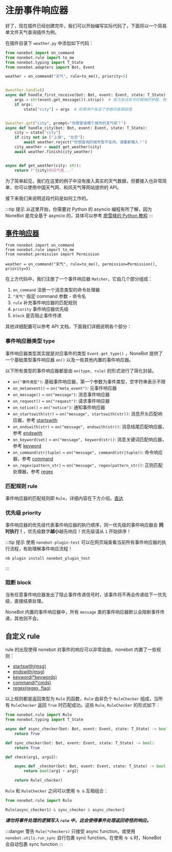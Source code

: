 # 注册事件响应器

好了，现在插件已经创建完毕，我们可以开始编写实际代码了，下面将以一个简易单文件天气查询插件为例。

在插件目录下 `weather.py` 中添加如下代码：

```python
from nonebot import on_command
from nonebot.rule import to_me
from nonebot.typing import T_State
from nonebot.adapters import Bot, Event

weather = on_command("天气", rule=to_me(), priority=5)


@weather.handle()
async def handle_first_receive(bot: Bot, event: Event, state: T_State):
    args = str(event.get_message()).strip()  # 首次发送命令时跟随的参数，例：/天气 上海，则args为上海
    if args:
        state["city"] = args  # 如果用户发送了参数则直接赋值


@weather.got("city", prompt="你想查询哪个城市的天气呢？")
async def handle_city(bot: Bot, event: Event, state: T_State):
    city = state["city"]
    if city not in ["上海", "北京"]:
        await weather.reject("你想查询的城市暂不支持，请重新输入！")
    city_weather = await get_weather(city)
    await weather.finish(city_weather)


async def get_weather(city: str):
    return f"{city}的天气是..."
```

为了简单起见，我们在这里的例子中没有接入真实的天气数据，但要接入也非常简单，你可以使用中国天气网、和风天气等网站提供的 API。

接下来我们来说明这段代码是如何工作的。

:::tip 提示
从这里开始，你需要对 Python 的 asyncio 编程有所了解，因为 NoneBot 是完全基于 asyncio 的，具体可以参考 [廖雪峰的 Python 教程](https://www.liaoxuefeng.com/wiki/1016959663602400/1017959540289152)
:::

## [事件响应器](../api/matcher.md)

```python{5}
from nonebot import on_command
from nonebot.rule import to_me
from nonebot.permission import Permission

weather = on_command("天气", rule=to_me(), permission=Permission(), priority=5)
```

在上方代码中，我们注册了一个事件响应器 `Matcher`，它由几个部分组成：

1. `on_command` 注册一个消息类型的命令处理器
2. `"天气"` 指定 command 参数 - 命令名
3. `rule` 补充事件响应器的匹配规则
4. `priority` 事件响应器优先级
5. `block` 是否阻止事件传递

其他详细配置可以参考 API 文档，下面我们详细说明各个部分：

### 事件响应器类型 type

事件响应器类型其实就是对应事件的类型 `Event.get_type()` ，NoneBot 提供了一个基础类型事件响应器 `on()` 以及一些其他内置的事件响应器。

以下所有类型的事件响应器都是由 `on(type, rule)` 的形式进行了简化封装。

- `on("事件类型")`: 基础事件响应器，第一个参数为事件类型，空字符串表示不限
- `on_metaevent()` ~ `on("meta_event")`: 元事件响应器
- `on_message()` ~ `on("message")`: 消息事件响应器
- `on_request()` ~ `on("request")`: 请求事件响应器
- `on_notice()` ~ `on("notice")`: 通知事件响应器
- `on_startswith(str)` ~ `on("message", startswith(str))`: 消息开头匹配响应器，参考 [startswith](../api/rule.md#startswith-msg)
- `on_endswith(str)` ~ `on("message", endswith(str))`: 消息结尾匹配响应器，参考 [endswith](../api/rule.md#endswith-msg)
- `on_keyword(set)` ~ `on("message", keyword(str))`: 消息关键词匹配响应器，参考 [keyword](../api/rule.md#keyword-keywords)
- `on_command(str|tuple)` ~ `on("message", command(str|tuple))`: 命令响应器，参考 [command](../api/rule.md#command-cmds)
- `on_regex(pattern_str)` ~ `on("message", regex(pattern_str))`: 正则匹配处理器，参考 [regex](../api/rule.md#regex-regex-flags-0)

### 匹配规则 rule

事件响应器的匹配规则即 `Rule`，详细内容在下方介绍。[直达](#自定义-rule)

### 优先级 priority

事件响应器的优先级代表事件响应器的执行顺序，同一优先级的事件响应器会 **同时执行！**，优先级数字**越小**越先响应！优先级请从 `1` 开始排序！

:::tip 提示
使用 `nonebot-plugin-test` 可以在网页端查看当前所有事件响应器的执行流程，有助理解事件响应流程！

```bash
nb plugin install nonebot_plugin_test
```

:::

### 阻断 block

当有任意事件响应器发出了阻止事件传递信号时，该事件将不再会传递给下一优先级，直接结束处理。

NoneBot 内置的事件响应器中，所有 `message` 类的事件响应器默认会阻断事件传递，其他则不会。

## 自定义 rule

rule 的出现使得 nonebot 对事件的响应可以非常自由，nonebot 内置了一些规则：

- [startswith(msg)](../api/rule.md#startswith-msg)
- [endswith(msg)](../api/rule.md#endswith-msg)
- [keyword(\*keywords)](../api/rule.md#keyword-keywords)
- [command(\*cmds)](../api/rule.md#command-cmds)
- [regex(regex, flag)](../api/rule.md#regex-regex-flags-0)

以上规则都是返回类型为 `Rule` 的函数，`Rule` 由非负个 `RuleChecker` 组成，当所有 `RuleChecker` 返回 `True` 时匹配成功。这些 `Rule`, `RuleChecker` 的形式如下：

```python
from nonebot.rule import Rule
from nonebot.typing import T_State

async def async_checker(bot: Bot, event: Event, state: T_State) -> bool:
    return True

def sync_checker(bot: Bot, event: Event, state: T_State) -> bool:
    return True

def check(arg1, args2):

    async def _checker(bot: Bot, event: Event, state: T_State) -> bool:
        return bool(arg1 + arg2)

    return Rule(_checker)
```

`Rule` 和 `RuleChecker` 之间可以使用 `与 &` 互相组合：

```python
from nonebot.rule import Rule

Rule(async_checker1) & sync_checker & async_checker2
```

**_请勿将事件处理的逻辑写入 `rule` 中，这会使得事件处理返回奇怪的响应。_**

:::danger 警告
`Rule(*checkers)` 只接受 async function，或使用 `nonebot.utils.run_sync` 自行包裹 sync function。在使用 `与 &` 时，NoneBot 会自动包裹 sync function
:::
